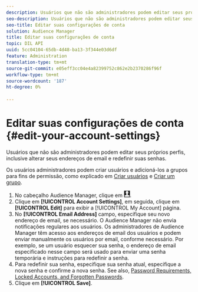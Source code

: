 ```yaml
---
description: Usuários que não são administradores podem editar seus próprios perfis, inclusive alterar seus endereços de email e redefinir suas senhas.
seo-description: Usuários que não são administradores podem editar seus próprios perfis, inclusive alterar seus endereços de email e redefinir suas senhas.
seo-title: Editar suas configurações de conta
solution: Audience Manager
title: Editar suas configurações de conta
topic: DIL API
uuid: 5cc04104-65db-4d48-ba13-3f344e03d6df
feature: Administration
translation-type: tm+mt
source-git-commit: e05eff3cc04e4a82399752c862e2b2370286f96f
workflow-type: tm+mt
source-wordcount: '187'
ht-degree: 0%

---
```



# Editar suas configurações de conta {#edit-your-account-settings}

Usuários que não são administradores podem editar seus próprios perfis, inclusive alterar seus endereços de email e redefinir suas senhas.

<!-- t_edit_account_settings.xml -->

Os usuários administradores podem criar usuários e adicioná-los a grupos para fins de permissão, como explicado em [Criar usuários](../../features/administration/administration-overview.md#create-users) e [Criar um grupo](../../features/administration/administration-overview.md#create-group).

1. No cabeçalho Audience Manager, clique em ![](assets/icon_profile.png).
1. Clique em **[!UICONTROL Account Settings]**, em seguida, clique em **[!UICONTROL Edit]** para exibir a [!UICONTROL My Account] página.
1. No **[!UICONTROL Email Address]** campo, especifique seu novo endereço de email, se necessário. O Audience Manager não envia notificações regulares aos usuários. Os administradores de Audience Manager têm acesso aos endereços de email dos usuários e podem enviar manualmente os usuários por email, conforme necessário. Por exemplo, se um usuário esquecer sua senha, o endereço de email especificado nesse campo será usado para enviar uma senha temporária e instruções para redefinir a senha.
1. Para redefinir sua senha, especifique sua senha atual, especifique a nova senha e confirme a nova senha.
See also, [Password Requirements, Locked Accounts, and Forgotten Passwords](../../reference/password-requirements.md).
1. Clique em **[!UICONTROL Save]**.
